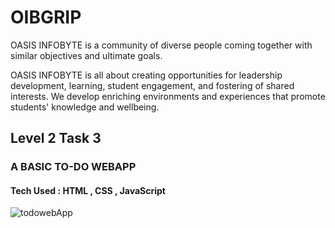 
# OIBGRIP

OASIS INFOBYTE is a community of diverse people coming together with similar objectives and ultimate goals. 



OASIS INFOBYTE is all about creating opportunities for leadership development, learning, student engagement, and fostering of shared interests. We develop enriching environments and experiences that promote students' knowledge and wellbeing.






## Level 2 Task 3 
### A BASIC TO-DO WEBAPP
#### Tech Used : HTML , CSS , JavaScript


 




![todowebApp](https://user-images.githubusercontent.com/81277887/161188271-318cd1ff-deb1-45e1-a9c1-11343de80463.png)


